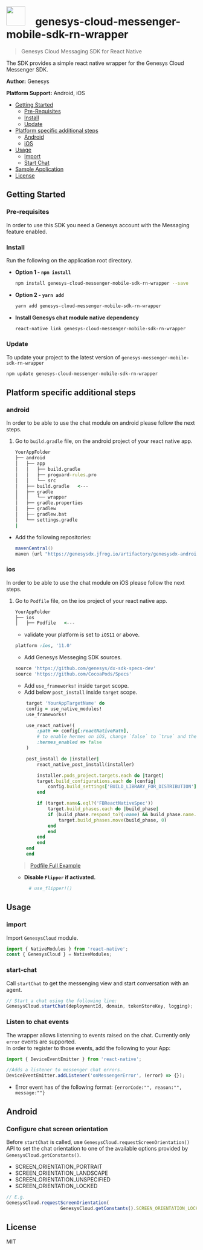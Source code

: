 


# <img src="https://encrypted-tbn0.gstatic.com/images?q=tbn:ANd9GcQPNpoTfN7s-CudM4rAFGbjNSbwARRjiOdu0otHMK9tiYL8__ZhreOhPyO5QHSuRIrSvDo&usqp=CAU" height="50" style="margin-right:20px"/> genesys-cloud-messenger-mobile-sdk-rn-wrapper 

> Genesys Cloud Messaging SDK for React Native

The SDK provides a simple react native wrapper for the Genesys Cloud Messenger SDK.

**Author:** Genesys

**Platform Support:** Android, iOS


- [Getting Started](#getting-started)
  - [Pre-Requisites](#pre-requisites)
  - [Install](#install)
  - [Update](#update)
- [Platform specific additional steps](#platform-specific-additional-steps)
  - [Android](#android)
  - [iOS](#ios)
- [Usage](#usage)
    - [Import](#import)
    - [Start Chat](#start-chat)
- [Sample Application](https://github.com/genesys/MobileDxRNSample)
- [License](#license)

## Getting Started

### Pre-requisites

In order to use this SDK you need a Genesys account with the Messaging feature enabled.

### Install

Run the following on the application root directory.

- **Option 1 - `npm install`**

   ```sh
   npm install genesys-cloud-messenger-mobile-sdk-rn-wrapper --save
   ```

- **Option 2 - `yarn add`**

   ```sh
   yarn add genesys-cloud-messenger-mobile-sdk-rn-wrapper
   ```

- **Install Genesys chat module native dependency**
   
   ```sh
   react-native link genesys-cloud-messenger-mobile-sdk-rn-wrapper
   ```

### Update

To update your project to the latest version of `genesys-messenger-mobile-sdk-rn-wrapper`

   ```sh
   npm update genesys-cloud-messenger-mobile-sdk-rn-wrapper
   ```

## Platform specific additional steps

### android

In order to be able to use the chat module on android please follow the next steps.

1. Go to `build.gradle` file, on the android project of your react native app.
    ```cmd
    YourAppFolder
    ├── android
    │   ├── app
    │   │   ├── build.gradle  
    │   │   ├── proguard-rules.pro
    │   │   └── src
    │   ├── build.gradle   <---
    │   ├── gradle
    │   │   └── wrapper
    │   ├── gradle.properties
    │   ├── gradlew
    │   ├── gradlew.bat
    │   └── settings.gradle
    |
    ```

-  Add the following repositories:
    ```gradle
    mavenCentral()
    maven {url "https://genesysdx.jfrog.io/artifactory/genesysdx-android.dev"}
    ```


### ios

In order to be able to use the chat module on iOS please follow the next steps.

1. Go to `Podfile` file, on the ios project of your react native app.
    ```cmd
    YourAppFolder
    ├── ios
    │   ├── Podfile   <---
    ```
    -  validate your platform is set to `iOS11` or above.
    ```ruby
    platform :ios, '11.0'
    ```
    -  Add Genesys Messeging SDK sources.
    ```ruby
    source 'https://github.com/genesys/dx-sdk-specs-dev'
    source 'https://github.com/CocoaPods/Specs'
    ```
    -  Add `use_frameworks!` inside `target` scope.
    -  Add below `post_install` inside `target` scope.
    ```ruby
        target 'YourAppTargetName' do
        config = use_native_modules!
        use_frameworks!

        use_react_native!(
            :path => config[:reactNativePath],
            # to enable hermes on iOS, change `false` to `true` and then install pods
            :hermes_enabled => false
        )

        post_install do |installer|
            react_native_post_install(installer)

            installer.pods_project.targets.each do |target|
            target.build_configurations.each do |config|
                config.build_settings['BUILD_LIBRARY_FOR_DISTRIBUTION'] = 'YES'
            end

            if (target.name&.eql?('FBReactNativeSpec'))
                target.build_phases.each do |build_phase|
                if (build_phase.respond_to?(:name) && build_phase.name.eql?('[CP-User] Generate Specs'))
                    target.build_phases.move(build_phase, 0)
                end
                end
            end
            end
        end
        end
    ```
    >[Podfile Full Example](https://github.com/genesys/MobileDxRNSample/blob/master/ios/Podfile)

    - **Disable `Flipper` if activated.**
    ```ruby
         # use_flipper!()
    ```

## Usage

### import

Import `GenesysCloud` module.

```javascript
import { NativeModules } from 'react-native';
const { GenesysCloud } = NativeModules;
```

### start-chat

Call `startChat` to get the messenging view and start conversation with an agent.

```javascript
// Start a chat using the following line:
GenesysCloud.startChat(deploymentId, domain, tokenStoreKey, logging);
```

### Listen to chat events
The wrapper allows listenning to events raised on the chat. Currently only `error` events are supported.   
In order to register to those events, add the following to your App:

```javascript
import { DeviceEventEmitter } from 'react-native';

//Adds a listener to messenger chat errors.
DeviceEventEmitter.addListener('onMessengerError', (error) => {});
```
 
- Error event has of the following format: `{errorCode:"", reason:"", message:""}`


## Android 
### Configure chat screen orientation
Before `startChat` is called, use `GenesysCloud.requestScreenOrientation()` API to set the chat orientation to one of the available options provided by `GenesysCloud.getConstants()`.

- SCREEN_ORIENTATION_PORTRAIT 
- SCREEN_ORIENTATION_LANDSCAPE 
- SCREEN_ORIENTATION_UNSPECIFIED 
- SCREEN_ORIENTATION_LOCKED

```javascript
// E.g.
GenesysCloud.requestScreenOrientation(   
                    GenesysCloud.getConstants().SCREEN_ORIENTATION_LOCKED)
```

   

## License

MIT
